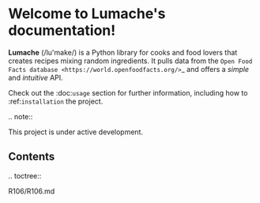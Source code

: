 Welcome to Lumache's documentation!
===================================

**Lumache** (/lu'make/) is a Python library for cooks and food lovers
that creates recipes mixing random ingredients.
It pulls data from the `Open Food Facts database <https://world.openfoodfacts.org/>`_
and offers a *simple* and *intuitive* API.

Check out the :doc:`usage` section for further information, including
how to :ref:`installation` the project.

.. note::

   This project is under active development.

Contents
--------

.. toctree::

   R106/R106.md
